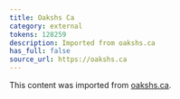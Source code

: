 ```yaml
---
title: Oakshs Ca
category: external
tokens: 128259
description: Imported from oakshs.ca
has_full: false
source_url: https://oakshs.ca
---
```


This content was imported from [oakshs.ca](https://oakshs.ca).
